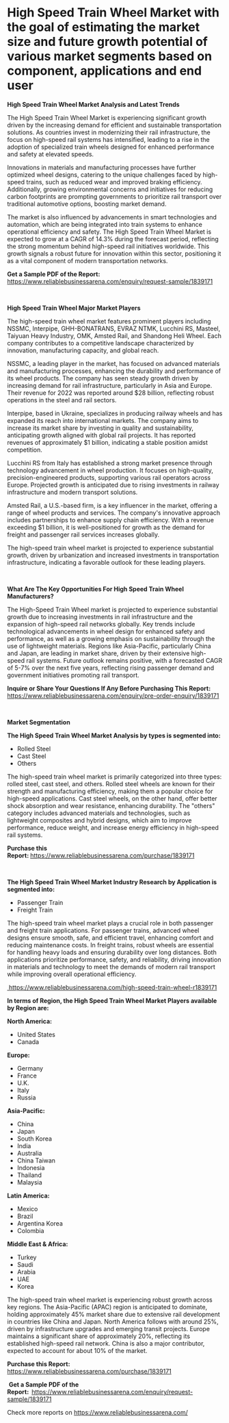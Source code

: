 <p><h1>High Speed Train Wheel Market with the goal of estimating the market size and future growth potential of various market segments based on component, applications and end user</h1></p><p><strong>High Speed Train Wheel Market Analysis and Latest Trends</strong></p>
<p><p>The High Speed Train Wheel Market is experiencing significant growth driven by the increasing demand for efficient and sustainable transportation solutions. As countries invest in modernizing their rail infrastructure, the focus on high-speed rail systems has intensified, leading to a rise in the adoption of specialized train wheels designed for enhanced performance and safety at elevated speeds. </p><p>Innovations in materials and manufacturing processes have further optimized wheel designs, catering to the unique challenges faced by high-speed trains, such as reduced wear and improved braking efficiency. Additionally, growing environmental concerns and initiatives for reducing carbon footprints are prompting governments to prioritize rail transport over traditional automotive options, boosting market demand.</p><p>The market is also influenced by advancements in smart technologies and automation, which are being integrated into train systems to enhance operational efficiency and safety. The High Speed Train Wheel Market is expected to grow at a CAGR of 14.3% during the forecast period, reflecting the strong momentum behind high-speed rail initiatives worldwide. This growth signals a robust future for innovation within this sector, positioning it as a vital component of modern transportation networks.</p></p>
<p><strong>Get a Sample PDF of the Report:&nbsp;</strong> <a href="https://www.reliablebusinessarena.com/enquiry/request-sample/1839171?utm_campaign=2221&utm_medium=2&utm_source=Github&utm_content=ia&utm_term=30032025&utm_id=high-speed-train-wheel">https://www.reliablebusinessarena.com/enquiry/request-sample/1839171</a></p>
<p>&nbsp;</p>
<p><strong>High Speed Train Wheel Major Market Players</strong></p>
<p><p>The high-speed train wheel market features prominent players including NSSMC, Interpipe, GHH-BONATRANS, EVRAZ NTMK, Lucchini RS, Masteel, Taiyuan Heavy Industry, OMK, Amsted Rail, and Shandong Heli Wheel. Each company contributes to a competitive landscape characterized by innovation, manufacturing capacity, and global reach.</p><p>NSSMC, a leading player in the market, has focused on advanced materials and manufacturing processes, enhancing the durability and performance of its wheel products. The company has seen steady growth driven by increasing demand for rail infrastructure, particularly in Asia and Europe. Their revenue for 2022 was reported around $28 billion, reflecting robust operations in the steel and rail sectors.</p><p>Interpipe, based in Ukraine, specializes in producing railway wheels and has expanded its reach into international markets. The company aims to increase its market share by investing in quality and sustainability, anticipating growth aligned with global rail projects. It has reported revenues of approximately $1 billion, indicating a stable position amidst competition.</p><p>Lucchini RS from Italy has established a strong market presence through technology advancement in wheel production. It focuses on high-quality, precision-engineered products, supporting various rail operators across Europe. Projected growth is anticipated due to rising investments in railway infrastructure and modern transport solutions.</p><p>Amsted Rail, a U.S.-based firm, is a key influencer in the market, offering a range of wheel products and services. The company's innovative approach includes partnerships to enhance supply chain efficiency. With a revenue exceeding $1 billion, it is well-positioned for growth as the demand for freight and passenger rail services increases globally.</p><p>The high-speed train wheel market is projected to experience substantial growth, driven by urbanization and increased investments in transportation infrastructure, indicating a favorable outlook for these leading players.</p></p>
<p>&nbsp;</p>
<p><strong>What Are The Key Opportunities For High Speed Train Wheel Manufacturers?</strong></p>
<p><p>The High-Speed Train Wheel market is projected to experience substantial growth due to increasing investments in rail infrastructure and the expansion of high-speed rail networks globally. Key trends include technological advancements in wheel design for enhanced safety and performance, as well as a growing emphasis on sustainability through the use of lightweight materials. Regions like Asia-Pacific, particularly China and Japan, are leading in market share, driven by their extensive high-speed rail systems. Future outlook remains positive, with a forecasted CAGR of 5-7% over the next five years, reflecting rising passenger demand and government initiatives promoting rail transport.</p></p>
<p><strong>Inquire or Share Your Questions If Any Before Purchasing This Report:</strong> <a href="https://www.reliablebusinessarena.com/enquiry/pre-order-enquiry/1839171?utm_campaign=2221&utm_medium=2&utm_source=Github&utm_content=ia&utm_term=30032025&utm_id=high-speed-train-wheel">https://www.reliablebusinessarena.com/enquiry/pre-order-enquiry/1839171</a></p>
<p>&nbsp;</p>
<p><strong>Market Segmentation</strong></p>
<p><strong>The High Speed Train Wheel Market Analysis by types is segmented into:</strong></p>
<p><ul><li>Rolled Steel</li><li>Cast Steel</li><li>Others</li></ul></p>
<p><p>The high-speed train wheel market is primarily categorized into three types: rolled steel, cast steel, and others. Rolled steel wheels are known for their strength and manufacturing efficiency, making them a popular choice for high-speed applications. Cast steel wheels, on the other hand, offer better shock absorption and wear resistance, enhancing durability. The "others" category includes advanced materials and technologies, such as lightweight composites and hybrid designs, which aim to improve performance, reduce weight, and increase energy efficiency in high-speed rail systems.</p></p>
<p><strong>Purchase this Report:&nbsp;</strong><a href="https://www.reliablebusinessarena.com/purchase/1839171?utm_campaign=2221&utm_medium=2&utm_source=Github&utm_content=ia&utm_term=30032025&utm_id=high-speed-train-wheel">https://www.reliablebusinessarena.com/purchase/1839171</a></p>
<p>&nbsp;</p>
<p><strong>The High Speed Train Wheel Market Industry Research by Application is segmented into:</strong></p>
<p><ul><li>Passenger Train</li><li>Freight Train</li></ul></p>
<p><p>The high-speed train wheel market plays a crucial role in both passenger and freight train applications. For passenger trains, advanced wheel designs ensure smooth, safe, and efficient travel, enhancing comfort and reducing maintenance costs. In freight trains, robust wheels are essential for handling heavy loads and ensuring durability over long distances. Both applications prioritize performance, safety, and reliability, driving innovation in materials and technology to meet the demands of modern rail transport while improving overall operational efficiency.</p></p>
<p><a href="https://www.reliablebusinessarena.com/high-speed-train-wheel-r1839171?utm_campaign=2221&utm_medium=2&utm_source=Github&utm_content=ia&utm_term=30032025&utm_id=high-speed-train-wheel">&nbsp;https://www.reliablebusinessarena.com/high-speed-train-wheel-r1839171</a></p>
<p><strong>In terms of Region, the High Speed Train Wheel Market Players available by Region are:</strong></p>
<p>
    <p> <strong> North America: </strong>
        <ul>
            <li>United States</li>
            <li>Canada</li>
        </ul>
        </p> 
    <p> <strong> Europe: </strong>
        <ul>
            <li>Germany</li>
            <li>France</li>
            <li>U.K.</li>
            <li>Italy</li>
            <li>Russia</li>
        </ul>
        </p> 
    <p> <strong> Asia-Pacific: </strong>
        <ul>
            <li>China</li>
            <li>Japan</li>
            <li>South Korea</li>
            <li>India</li>
            <li>Australia</li>
            <li>China Taiwan</li>
            <li>Indonesia</li>
            <li>Thailand</li>
            <li>Malaysia</li>
        </ul>
        </p> 
    <p> <strong> Latin America: </strong>
        <ul>
            <li>Mexico</li>
            <li>Brazil</li>
            <li>Argentina Korea</li>
            <li>Colombia</li>
        </ul>
        </p> 
    <p> <strong> Middle East & Africa: </strong>
        <ul>
            <li>Turkey</li>
            <li>Saudi</li>
            <li>Arabia</li>
            <li>UAE</li>
            <li>Korea</li>
        </ul>
    </p>
    </p>
<p><p>The high-speed train wheel market is experiencing robust growth across key regions. The Asia-Pacific (APAC) region is anticipated to dominate, holding approximately 45% market share due to extensive rail development in countries like China and Japan. North America follows with around 25%, driven by infrastructure upgrades and emerging transit projects. Europe maintains a significant share of approximately 20%, reflecting its established high-speed rail network. China is also a major contributor, expected to account for about 10% of the market.</p></p>
<p><strong>Purchase this Report: </strong><a href="https://www.reliablebusinessarena.com/purchase/1839171?utm_campaign=2221&utm_medium=2&utm_source=Github&utm_content=ia&utm_term=30032025&utm_id=high-speed-train-wheel">https://www.reliablebusinessarena.com/purchase/1839171</a></p>
<p>&nbsp;<strong>Get a Sample PDF of the Report:&nbsp;&nbsp;</strong><a href="https://www.reliablebusinessarena.com/enquiry/request-sample/1839171?utm_campaign=2221&utm_medium=2&utm_source=Github&utm_content=ia&utm_term=30032025&utm_id=high-speed-train-wheel">https://www.reliablebusinessarena.com/enquiry/request-sample/1839171</a></p>
<p><strong></strong></p>
<p>Check more reports on <a href="https://www.reliablebusinessarena.com/?utm_campaign=2221&utm_medium=2&utm_source=Github&utm_content=ia&utm_term=30032025&utm_id=high-speed-train-wheel">https://www.reliablebusinessarena.com/</a></p>
